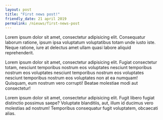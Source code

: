 ```yaml
---
layout: post
title: "First news post!"
friendly_date: 21 april 2019
permalink: /nieuws/first-news-post
---
```

Lorem ipsum dolor sit amet, consectetur adipisicing elit. Consequatur laborum ratione, ipsum ipsa voluptatum voluptatibus totam unde iusto iste. Neque ratione, iure at delectus amet ullam quasi labore aliquid reprehenderit.

Lorem ipsum dolor sit amet, consectetur adipisicing elit. Fugiat consectetur totam, nesciunt temporibus nostrum eos voluptates nesciunt temporibus nostrum eos voluptates nesciunt temporibus nostrum eos voluptates nesciunt temporibus nostrum eos voluptates non at ea numquam! Quisquam, eum nostrum vero corrupti! Beatae molestiae modi aut consectetur!

Lorem ipsum dolor sit amet, consectetur adipisicing elit. Fugit libero fugiat distinctio possimus saepe? Voluptate blanditiis, aut, illum id ducimus vero molestias ad nostrum! Temporibus consequatur fugit voluptatem, obcaecati alias.
